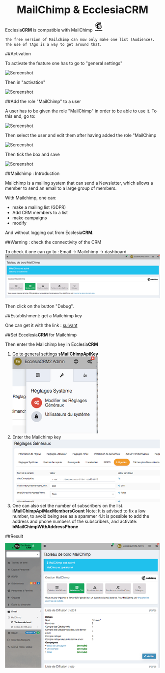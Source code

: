 
# <center><big>MailChimp & Ecclesia**CRM** </big></center>

Ecclesia**CRM** is compatible with MailChimp ![Screenshot](../../img/mailchimp/Mailchimp.png)

```
The free version of Mailchimp can now only make one list (Audience).
The use of TAgs is a way to get around that.
```


##Activation

To activate the feature one has to go to "general settings"

![Screenshot](/img/settings/generalsettings.png)

Then in "activation"

![Screenshot](/img/settings/mailchimpactivation.png)


##Add the role "MailChimp" to a user

A user has to be given the role "MailChimp" in order to be able to use it.
To this end, go to:

![Screenshot](/img/settings/usersettings.png)

Then select the user and edit them after having added the role "MailChimp

![Screenshot](/img/settings/usersettingsedit.png)

Then tick the box and save

![Screenshot](/img/settings/usersettingseditmailchimp.png)


##Mailchimp : Introduction

Mailchimp is a mailing system that can send a Newsletter, which allows a member to send an email to a large group of members.

With Mailchimp, one can:

* make a mailing list (GDPR)
* Add CRM members to a list
* make campaigns
* modify

And without logging out from Ecclesia**CRM**.

##Warning : check the connectivity of the CRM

To check it one can go to : Email -> Mailchimp -> dashboard <br>![Screenshot](../../img/mailchimp/debog.png)

Then click on the button "Debug".


##Establishment: get a Mailchimp key

One can get it with the link :  [suivant](https://mailchimp.com)

##Set Eccelesia**CRM** for Mailchimp

Then enter the Mailchimp key in Ecclesia**CRM**

1. Go to general settings **sMailChimpApiKey** <br>![Screenshot](../../img/mailchimp/settings.png)
2. Enter the Mailchimp key <br>![Screenshot](../../img/mailchimp/integration.png)
3. One can also set the number of subscribers on the list. **iMailChimpApiMaxMembersCount**
Note: It is advised to fix a low number, to avoid being see as a spammer
4.It is possible to add the address and phone numbers of the subscribers, and activate: **bMailChimpWithAddressPhone**


##Result

![Screenshot](../../img/mailchimp/mailchimpdashboard.png)



